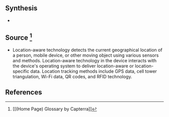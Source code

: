 ## Synthesis
- 
## Source [^1]
- Location-aware technology detects the current geographical location of a person, mobile device, or other moving object using various sensors and methods. Location-aware technology in the device interacts with the device's operating system to deliver location-aware or location-specific data. Location tracking methods include GPS data, cell tower triangulation, Wi-Fi data, QR codes, and RFID technology.
## References

[^1]: [[(Home Page) Glossary by Capterra]]